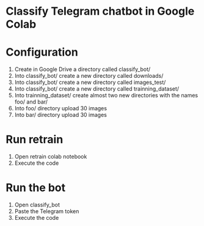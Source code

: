 # Classify Telegram chatbot in Google Colab

# Configuration 

1. Create in Google Drive a directory called classify_bot/
2. Into classify_bot/ create a new directory called downloads/
3. Into classify_bot/ create a new directory called images_test/
2. Into classify_bot/ create a new directory called trainning_dataset/
3. Into trainning_dataset/ create almost two new directories with the names foo/ and bar/
4. Into foo/ directory upload 30 images
5. Into bar/ directory upload 30 images


# Run retrain

1. Open retrain colab notebook
2. Execute the code

# Run the bot
1. Open classify_bot
2. Paste the Telegram token
3. Execute the code
